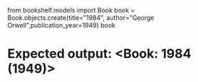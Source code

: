from bookshelf.models import Book
book = Book.objects.create(title="1984", author="George Orwell",publication_year=1949)
book
# Expected output: <Book: 1984 (1949)>